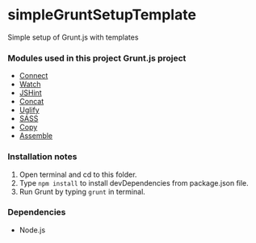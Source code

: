 simpleGruntSetupTemplate
================

Simple setup of Grunt.js with templates

### Modules used in this project Grunt.js project
- [Connect](https://github.com/gruntjs/grunt-contrib-connect)
- [Watch](https://github.com/gruntjs/grunt-contrib-watch)
- [JSHint](https://github.com/gruntjs/grunt-contrib-jshint)
- [Concat](https://github.com/gruntjs/grunt-contrib-concat)
- [Uglify](https://github.com/gruntjs/grunt-contrib-uglify)
- [SASS](https://github.com/gruntjs/grunt-contrib-sass)
- [Copy](https://github.com/gruntjs/grunt-contrib-copy)
- [Assemble](https://github.com/assemble/assemble)

### Installation notes
1. Open terminal and cd to this folder.
2. Type `npm install` to install devDependencies from package.json file.
3. Run Grunt by typing `grunt` in terminal.

### Dependencies
- Node.js
